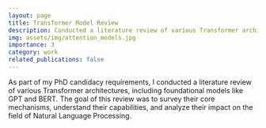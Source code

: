 ```yaml
---
layout: page
title: Transformer Model Review
description: Conducted a literature review of various Transformer architectures (e.g., GPT, BERT) to survey their core mechanisms and capabilities.
img: assets/img/attention_models.jpg
importance: 3
category: work
related_publications: false
---
```


As part of my PhD candidacy requirements, I conducted a literature review of various Transformer architectures, including foundational models like GPT and BERT. The goal of this review was to survey their core mechanisms, understand their capabilities, and analyze their impact on the field of Natural Language Processing.